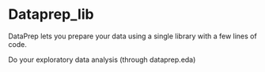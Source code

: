 # Dataprep_lib

DataPrep lets you prepare your data using a single library with a few lines of code.

Do your exploratory data analysis (through dataprep.eda)
